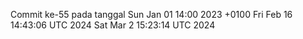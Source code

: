 Commit ke-55 pada tanggal Sun Jan 01 14:00 2023 +0100
Fri Feb 16 14:43:06 UTC 2024
Sat Mar  2 15:23:14 UTC 2024
